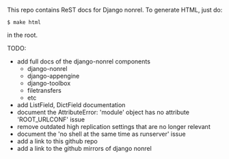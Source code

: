 This repo contains ReST docs for Django nonrel. To generate HTML, just do:

    $ make html

in the root.

TODO:

* add full docs of the django-nonrel components
   * django-nonrel
   * django-appengine
   * django-toolbox
   * filetransfers
   * etc
* add ListField, DictField documentation
* document the AttributeError: 'module' object has no attribute 'ROOT_URLCONF' issue
* remove outdated high replication settings that are no longer relevant
* document the 'no shell at the same time as runserver' issue
* add a link to this github repo
* add a link to the github mirrors of django nonrel

